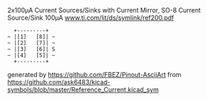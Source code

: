 2x100μA Current Sources/Sinks with Current Mirror, SO-8
Current Source/Sink 100μA
www.ti.com/lit/ds/symlink/ref200.pdf


	  +---------+
	~ |[1]   [8]| ~
	~ |[2]   [7]| ~
	~ |[3]   [6]| S
	~ |[4]   [5]| ~
	  +---------+


generated by https://github.com/FBEZ/Pinout-AsciiArt from https://github.com/ask6483/kicad-symbols/blob/master/Reference_Current.kicad_sym